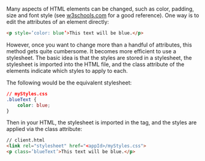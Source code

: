 Many aspects of HTML elements can be changed, such as color, padding, size and font style (see <a href='https://www.w3schools.com/CSSref/'>w3schools.com</a> for a good reference). One way is to edit the attributes of an element directly:

```html
<p style=’color: blue’>This text will be blue.</p>
```

However, once you want to change more than a handful of attributes, this method gets quite cumbersome. It becomes more efficient to use a stylesheet. The basic idea is that the styles are stored in a stylesheet, the stylesheet is imported into the HTML file, and the class attribute of the elements indicate which styles to apply to each.

The following would be the equivalent stylesheet:

```css
// myStyles.css
.blueText {
	color: blue;
}
```

Then in your HTML, the stylesheet is imported in the <head> tag, and the styles are applied via the class attribute:

```html
// client.html
<link rel="stylesheet" href="<appId>/myStyles.css">
<p class=’blueText’>This text will be blue.</p>
```

